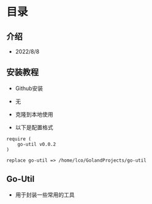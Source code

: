 # 目录
## 介绍
- 2022/8/8

## 安装教程
- Github安装
- 无

- 克隆到本地使用
- 以下是配置格式
```text
require (
	go-util v0.0.2
)

replace go-util => /home/lco/GolandProjects/go-util
```

## Go-Util
- 用于封装一些常用的工具


